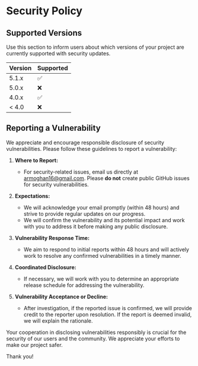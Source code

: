 # Security Policy

## Supported Versions

Use this section to inform users about which versions of your project are currently supported with security updates.

| Version | Supported          |
| ------- | ------------------ |
| 5.1.x   | :white_check_mark: |
| 5.0.x   | :x:                |
| 4.0.x   | :white_check_mark: |
| < 4.0   | :x:                |

## Reporting a Vulnerability

We appreciate and encourage responsible disclosure of security vulnerabilities. Please follow these guidelines to report a vulnerability:

1. **Where to Report:**
   - For security-related issues, email us directly at [armoghan16@gmail.com](mailto:armoghan16@gmail.com). Please **do not** create public GitHub issues for security vulnerabilities.

2. **Expectations:**
   - We will acknowledge your email promptly (within 48 hours) and strive to provide regular updates on our progress.
   - We will confirm the vulnerability and its potential impact and work with you to address it before making any public disclosure.

3. **Vulnerability Response Time:**
   - We aim to respond to initial reports within 48 hours and will actively work to resolve any confirmed vulnerabilities in a timely manner.

4. **Coordinated Disclosure:**
   - If necessary, we will work with you to determine an appropriate release schedule for addressing the vulnerability.

5. **Vulnerability Acceptance or Decline:**
   - After investigation, if the reported issue is confirmed, we will provide credit to the reporter upon resolution. If the report is deemed invalid, we will explain the rationale.

Your cooperation in disclosing vulnerabilities responsibly is crucial for the security of our users and the community. We appreciate your efforts to make our project safer.

Thank you!
